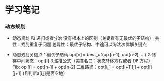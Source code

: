 # 学习笔记

### 动态规划
- 动态规划 和 递归或者分治 没有根本上的区别（关键看有无最优的子结构） 
    共性：找到重复子问题
    差异性：最优子结构、中途可以淘汰次优解关键点


- 动态规划关键点
    1.最优子结构  opt[n] = best_of(opt[n-1], opt[n-2], ...) 
    2.储存中间状态：opt[i] 
    3.递推公式（美其名曰：状态转移方程或者 DP 方程）  
    Fib: opt[i] = opt[n-1] + opt[n-2] 
    二维路径：opt[i,j] = opt[i+1][j] + opt[i][j+1] (且判断a[i,j]是否空地）
